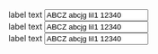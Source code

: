 <div class="au-body example-form-item">
  <label for="text-input">label text</label>
  <input class="au-text-input au-text-input--width-sm" name="text-input-sm" id="text-input-sm" type="text" value="ABCZ abcjg liI1 12340">
</div>

<div class="au-body example-form-item">
  <label for="text-input">label text</label>
  <input class="au-text-input au-text-input--width-md" name="text-input-md" id="text-input-md" type="text" value="ABCZ abcjg liI1 12340">
</div>

<div class="au-body example-form-item">
  <label for="text-input-lg">label text</label>
  <input class="au-text-input au-text-input--width-lg" name="text-input-lg" id="text-input-lg" type="text" value="ABCZ abcjg liI1 12340">
</div>